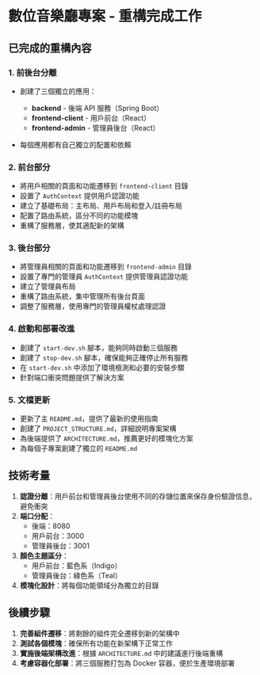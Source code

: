 # 數位音樂廳專案 - 重構完成工作

## 已完成的重構內容

### 1. 前後台分離

- 創建了三個獨立的應用：
  - **backend** - 後端 API 服務（Spring Boot）
  - **frontend-client** - 用戶前台（React）
  - **frontend-admin** - 管理員後台（React）

- 每個應用都有自己獨立的配置和依賴

### 2. 前台部分

- 將用戶相關的頁面和功能遷移到 `frontend-client` 目錄
- 設置了 `AuthContext` 提供用戶認證功能
- 建立了基礎布局：主布局、用戶布局和登入/註冊布局
- 配置了路由系統，區分不同的功能模塊
- 重構了服務層，使其適配新的架構

### 3. 後台部分

- 將管理員相關的頁面和功能遷移到 `frontend-admin` 目錄
- 設置了專門的管理員 `AuthContext` 提供管理員認證功能
- 建立了管理員布局
- 重構了路由系統，集中管理所有後台頁面
- 調整了服務層，使用專門的管理員權杖處理認證

### 4. 啟動和部署改進

- 創建了 `start-dev.sh` 腳本，能夠同時啟動三個服務
- 創建了 `stop-dev.sh` 腳本，確保能夠正確停止所有服務
- 在 `start-dev.sh` 中添加了環境檢測和必要的安裝步驟
- 針對端口衝突問題提供了解決方案

### 5. 文檔更新

- 更新了主 `README.md`，提供了最新的使用指南
- 創建了 `PROJECT_STRUCTURE.md`，詳細說明專案架構
- 為後端提供了 `ARCHITECTURE.md`，推薦更好的模塊化方案
- 為每個子專案創建了獨立的 `README.md`

## 技術考量

1. **認證分離**：用戶前台和管理員後台使用不同的存儲位置來保存身份驗證信息，避免衝突
2. **端口分配**：
   - 後端：8080
   - 用戶前台：3000
   - 管理員後台：3001
3. **顏色主題區分**：
   - 用戶前台：藍色系（Indigo）
   - 管理員後台：綠色系（Teal）
4. **模塊化設計**：將每個功能領域分為獨立的目錄

## 後續步驟

1. **完善組件遷移**：將剩餘的組件完全遷移到新的架構中
2. **測試各個模塊**：確保所有功能在新架構下正常工作
3. **實施後端架構改進**：根據 `ARCHITECTURE.md` 中的建議進行後端重構
4. **考慮容器化部署**：將三個服務打包為 Docker 容器，便於生產環境部署

